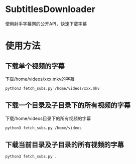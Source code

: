 # SubtitlesDownloader
使用射手字幕网的公开API，快速下载字幕

# 使用方法
## 下载单个视频的字幕
下载/home/videos/xxx.mkv的字幕
```sh
python3 fetch_subs.py /home/videos/xxx.mkv
```

## 下载一个目录及子目录下的所有视频的字幕
下载/home/videos目录下的所有视频的字幕
```sh
python3 fetch_subs.py /home/videos
```

## 下载当前目录及子目录的所有视频的字幕
```sh
python3 fetch_subs.py .
```

